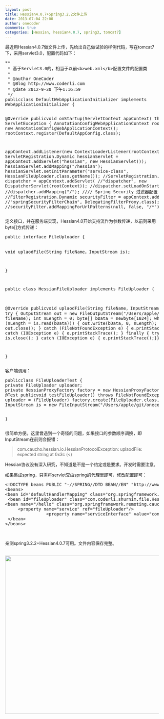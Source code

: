 ```yaml
---
layout: post
title: Hessian4.0.7+Spring3.2.2文件上传
date: 2013-07-04 22:00
author: onecoder
comments: true
categories: [Hessian, hessian4.0.7, spring3, tomcat7]
---
```

<p>
	最近用Hessian4.0.7做文件上传，先给出自己做试验的样例代码，写在tomcat7下，采用servlet3.0，配置代码如下：</p>
<pre class="brush:java;first-line:1;pad-line-numbers:true;highlight:null;collapse:false;">
**
 * 基于Servlet3.0的，相当于以前&lt;b&gt;web.xml&lt;/b&gt;配置文件的配置类
 * 
 * @author OneCoder
 * @Blog http://www.coderli.com
 * @date 2012-9-30 下午1:16:59
 */
publicclass DefaultWebApplicationInitializer implements
WebApplicationInitializer {

@Override
publicvoid onStartup(ServletContext appContext) throws ServletException {
AnnotationConfigWebApplicationContext rootContext = new AnnotationConfigWebApplicationContext();
rootContext.register(DefaultAppConfig.class);

appContext.addListener(new ContextLoaderListener(rootContext));
ServletRegistration.Dynamic hessianServlet = appContext.addServlet(&quot;hessian&quot;, new HessianServlet());
hessianServlet.addMapping(&quot;/hessian&quot;);
hessianServlet.setInitParameter(&quot;service-class&quot;, HessianFileUploader.class.getName());
//ServletRegistration.Dynamic dispatcher = appContext.addServlet(
//&quot;dispatcher&quot;, new DispatcherServlet(rootContext));
//dispatcher.setLoadOnStartup(1);
//dispatcher.addMapping(&quot;/&quot;);
//// Spring Security 过滤器配置
//FilterRegistration.Dynamic securityFilter = appContext.addFilter(
//&quot;springSecurityFilterChain&quot;, DelegatingFilterProxy.class);
//securityFilter.addMappingForUrlPatterns(null, false, &quot;/*&quot;);
}}
</pre>
<p>
	定义接口，并在服务端实现，Hessian4.0开始支持流作为参数传递，以前则采用byte[]方式传递：</p>
<pre class="brush:java;first-line:1;pad-line-numbers:true;highlight:null;collapse:false;">
public interface FileUploader {

void uplaodFile(String fileName，InputStream is);

}


public class HessianFileUploader implements FileUploader {

@Override
publicvoid uplaodFile(String fileName，InputStream is) {
try {
OutputStream out = new FileOutputStream(&quot;/Users/apple/Desktop/&quot; + fileName);
int nLength = 0;
byte[] bData = newbyte[1024];
while (-1 != (nLength = is.read(bData))) {
out.write(bData, 0, nLength);
}
out.close();
} catch (FileNotFoundException e) {
e.printStackTrace();
} catch (IOException e) {
e.printStackTrace();
} finally {
try {
is.close();
} catch (IOException e) {
e.printStackTrace();}}
}

}
</pre>
<p class="p1">
	客户端调用：</p>
<pre class="brush:java;first-line:1;pad-line-numbers:true;highlight:null;collapse:false;">
publicclass FileUploaderTest {
private FileUploader uploader;
private HessianProxyFactory factory = new HessianProxyFactory();
@Test publicvoid testFileUploader() throws FileNotFoundException, MalformedURLException {
uploader = (FileUploader) factory.create(FileUploader.class, &quot;http://localhost:8080/onecoder-shurnim/hessian&quot;);
InputStream is = new FileInputStream(&quot;/Users/apple/git/onecoder-java/onecoder-shurnim/src/main/resources/logback.xml&quot;); uploader.uplaodFile(is, &quot;logback.xml&quot;); }
 
}</pre>
<p>
	很简单方便。这里曾遇到一个奇怪的问题，如果接口的参数顺序调换，即InputStream在前则会报错：</p>
<blockquote>
	<p>
		com.caucho.hessian.io.HessianProtocolException: uplaodFile: expected string at 0x3c (&lt;)</p>
</blockquote>
<p>
	Hessian协议没有深入研究，不知道是不是一个约定或是要求。开发时需要注意。</p>
<p>
	如果集成spring，只需将servlet交由spring的代理里即可，修改配置即可：</p>
<pre class="brush:xml;first-line:1;pad-line-numbers:true;highlight:null;collapse:false;">
&lt;!DOCTYPE beans PUBLIC &quot;-//SPRING//DTD BEAN//EN&quot; &quot;http://www.springframework.org/dtd/spring-beans.dtd&quot;&gt; 
&lt;beans&gt;         
&lt;bean id=&quot;defaultHandlerMapping&quot; class=&quot;org.springframework.web.servlet.handler.BeanNameUrlHandlerMapping&quot;/&gt;        
 &lt;bean id=&quot;fileUploader&quot; class=&quot;com.coderli.shurnim.file.HessianFileUploader&quot;/&gt;         
&lt;bean name=&quot;/hello&quot; class=&quot;org.springframework.remoting.caucho.HessianServiceExporter&quot;&gt;                 
     &lt;property name=&quot;service&quot; ref=&quot;fileUploader&quot;/&gt; 
                &lt;property name=&quot;serviceInterface&quot; value=&quot;com.coderli.shurnim.file.FileUploader&quot;/&gt;        
 &lt;/bean&gt; 
&lt;/beans&gt;
</pre>
<p>
	&nbsp;</p>
<p class="p1">
	亲测spring3.2.2+Hessian4.0.7可用。文件内容保存完整。</p>
<p class="p1" style="text-align: center;">
	&nbsp; &nbsp;&nbsp;<img alt="" src="http://onecoder.qiniudn.com/8wuliao/CZ9e0enj/K9Jh4.jpg" style="width: 630px; height: 516px;" /></p>

